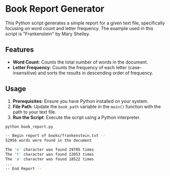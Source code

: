 # Book Report Generator

This Python script generates a simple report for a given text file, specifically focusing on word count and letter frequency. The example used in this script is "Frankenstein" by Mary Shelley.

## Features
- **Word Count**: Counts the total number of words in the document.
- **Letter Frequency**: Counts the frequency of each letter (case-insensitive) and sorts the results in descending order of frequency.

## Usage

1. **Prerequisites**: Ensure you have Python installed on your system.
2. **File Path**: Update the `book_path` variable in the `main()` function with the path to your text file.
3. **Run the Script**: Execute the script using a Python interpreter.

```bash
python book_report.py

-- Begin report of books/frankenstein.txt --
52956 words were found in the document

The 'e' character was found 29785 times
The 't' character was found 22053 times
The 'a' character was found 18522 times
...
-- End Report --
